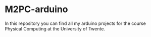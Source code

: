 # M2PC-arduino
In this repository you can find all my arduino projects for the course Physical Computing at the University of Twente.

